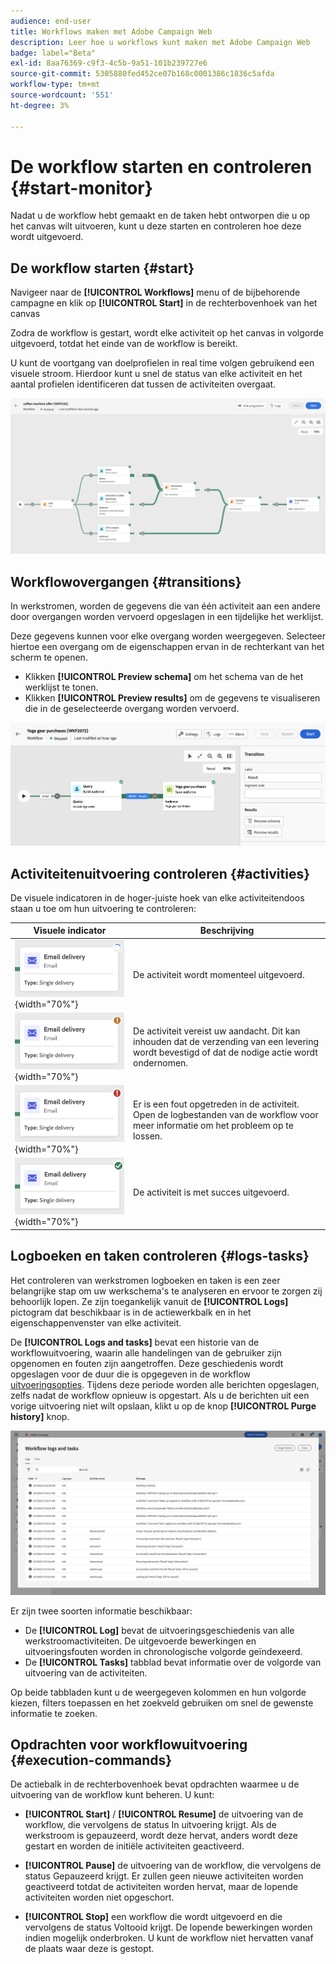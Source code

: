 ```yaml
---
audience: end-user
title: Workflows maken met Adobe Campaign Web
description: Leer hoe u workflows kunt maken met Adobe Campaign Web
badge: label="Beta"
exl-id: 8aa76369-c9f3-4c5b-9a51-101b239727e6
source-git-commit: 5305880fed452ce07b168c0001386c1836c5afda
workflow-type: tm+mt
source-wordcount: '551'
ht-degree: 3%

---
```


# De workflow starten en controleren {#start-monitor}

Nadat u de workflow hebt gemaakt en de taken hebt ontworpen die u op het canvas wilt uitvoeren, kunt u deze starten en controleren hoe deze wordt uitgevoerd.

## De workflow starten {#start}

Navigeer naar de **[!UICONTROL Workflows]** menu of de bijbehorende campagne en klik op **[!UICONTROL Start]** in de rechterbovenhoek van het canvas

Zodra de workflow is gestart, wordt elke activiteit op het canvas in volgorde uitgevoerd, totdat het einde van de workflow is bereikt.

U kunt de voortgang van doelprofielen in real time volgen gebruikend een visuele stroom. Hierdoor kunt u snel de status van elke activiteit en het aantal profielen identificeren dat tussen de activiteiten overgaat.

![](assets/workflow-execution.png)

## Workflowovergangen {#transitions}

In werkstromen, worden de gegevens die van één activiteit aan een andere door overgangen worden vervoerd opgeslagen in een tijdelijke het werklijst.

Deze gegevens kunnen voor elke overgang worden weergegeven. Selecteer hiertoe een overgang om de eigenschappen ervan in de rechterkant van het scherm te openen.

* Klikken **[!UICONTROL Preview schema]** om het schema van de het werklijst te tonen.
* Klikken **[!UICONTROL Preview results]** om de gegevens te visualiseren die in de geselecteerde overgang worden vervoerd.

![](assets/transition.png)

## Activiteitenuitvoering controleren {#activities}

De visuele indicatoren in de hoger-juiste hoek van elke activiteitendoos staan u toe om hun uitvoering te controleren:

| Visuele indicator | Beschrijving |
|-----|------------|
| ![](assets/activity-status-pending.png){width="70%"} | De activiteit wordt momenteel uitgevoerd. |
| ![](assets/activity-status-orange.png){width="70%"} | De activiteit vereist uw aandacht. Dit kan inhouden dat de verzending van een levering wordt bevestigd of dat de nodige actie wordt ondernomen. |
| ![](assets/activity-status-red.png){width="70%"} | Er is een fout opgetreden in de activiteit. Open de logbestanden van de workflow voor meer informatie om het probleem op te lossen. |
| ![](assets/activity-status-green.png){width="70%"} | De activiteit is met succes uitgevoerd. |

## Logboeken en taken controleren {#logs-tasks}

Het controleren van werkstromen logboeken en taken is een zeer belangrijke stap om uw werkschema&#39;s te analyseren en ervoor te zorgen zij behoorlijk lopen. Ze zijn toegankelijk vanuit de **[!UICONTROL Logs]** pictogram dat beschikbaar is in de actiewerkbalk en in het eigenschappenvenster van elke activiteit.

De **[!UICONTROL Logs and tasks]** bevat een historie van de workflowuitvoering, waarin alle handelingen van de gebruiker zijn opgenomen en fouten zijn aangetroffen. Deze geschiedenis wordt opgeslagen voor de duur die is opgegeven in de workflow [uitvoeringsopties](workflow-settings.md). Tijdens deze periode worden alle berichten opgeslagen, zelfs nadat de workflow opnieuw is opgestart. Als u de berichten uit een vorige uitvoering niet wilt opslaan, klikt u op de knop **[!UICONTROL Purge history]** knop.

![](assets/workflow-logs.png)

Er zijn twee soorten informatie beschikbaar:

* De **[!UICONTROL Log]** bevat de uitvoeringsgeschiedenis van alle werkstroomactiviteiten. De uitgevoerde bewerkingen en uitvoeringsfouten worden in chronologische volgorde geïndexeerd.
* De **[!UICONTROL Tasks]** tabblad bevat informatie over de volgorde van uitvoering van de activiteiten.

Op beide tabbladen kunt u de weergegeven kolommen en hun volgorde kiezen, filters toepassen en het zoekveld gebruiken om snel de gewenste informatie te zoeken.

## Opdrachten voor workflowuitvoering {#execution-commands}

De actiebalk in de rechterbovenhoek bevat opdrachten waarmee u de uitvoering van de workflow kunt beheren. U kunt:

* **[!UICONTROL Start]** / **[!UICONTROL Resume]** de uitvoering van de workflow, die vervolgens de status In uitvoering krijgt. Als de werkstroom is gepauzeerd, wordt deze hervat, anders wordt deze gestart en worden de initiële activiteiten geactiveerd.

* **[!UICONTROL Pause]** de uitvoering van de workflow, die vervolgens de status Gepauzeerd krijgt. Er zullen geen nieuwe activiteiten worden geactiveerd totdat de activiteiten worden hervat, maar de lopende activiteiten worden niet opgeschort.

* **[!UICONTROL Stop]** een workflow die wordt uitgevoerd en die vervolgens de status Voltooid krijgt. De lopende bewerkingen worden indien mogelijk onderbroken. U kunt de workflow niet hervatten vanaf de plaats waar deze is gestopt.
